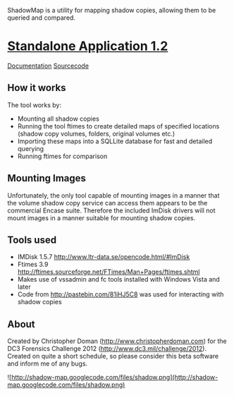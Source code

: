 ShadowMap is a utility for mapping shadow copies, allowing them to be queried and compared.

# [Standalone Application 1.2](http://code.google.com/p/shadow-map/downloads/detail?name=shadowmap_executable_1_2.zip&can=2&q=#makechanges) #
[Documentation](http://code.google.com/p/shadow-map/downloads/detail?name=Help.pdf&can=2&q=) [Sourcecode](http://code.google.com/p/shadow-map/downloads/detail?name=source_code_1_2.zip&can=2&q=#makechanges)


## How it works ##
The tool works by:
  * Mounting all shadow copies
  * Running the tool ftimes to create detailed maps of specified locations (shadow copy volumes, folders, original volumes etc.)
  * Importing these maps into a SQLLite database for fast and detailed querying
  * Running ftimes for comparison


## Mounting Images ##
Unfortunately, the only tool capable of mounting images in a manner that the volume shadow copy service can access them appears to be the commercial Encase suite. Therefore the included ImDisk drivers will not mount images in a manner suitable for mounting shadow copies.


## Tools used ##
  * IMDisk 1.5.7 http://www.ltr-data.se/opencode.html/#ImDisk
  * Ftimes 3.9 http://ftimes.sourceforge.net/FTimes/Man+Pages/ftimes.shtml
  * Makes use of vssadmin and fc tools installed with Windows Vista and later
  * Code from http://pastebin.com/81iHJ5C8 was used for interacting with shadow copies

## About ##
Created by Christopher Doman (http://www.christopherdoman.com) for the DC3 Forensics Challenge 2012 (http://www.dc3.mil/challenge/2012). Created on quite a short schedule, so please consider this beta software and inform me of any bugs.

![http://shadow-map.googlecode.com/files/shadow.png](http://shadow-map.googlecode.com/files/shadow.png)
